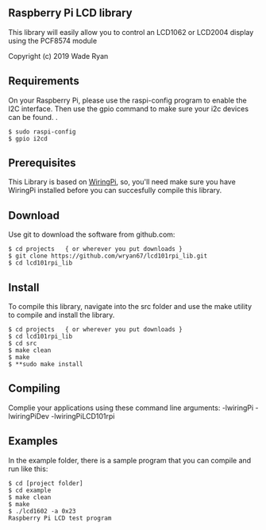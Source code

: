 Raspberry Pi LCD library
------------------------

This library will easily allow you to control an LCD1062 or LCD2004 display using the PCF8574 module

Copyright (c) 2019 Wade Ryan


## Requirements
On your Raspberry Pi, please use the raspi-config program to enable the I2C interface.
Then use the gpio command to make sure your i2c devices can be found.  .  

	$ sudo raspi-config
	$ gpio i2cd


## Prerequisites

This Library is based on [WiringPi](http://wiringpi.com/), so, you'll need make sure you 
have WiringPi installed before you can succesfully compile this library.  


## Download
Use git to download the software from github.com:

    $ cd projects   { or wherever you put downloads }
    $ git clone https://github.com/wryan67/lcd101rpi_lib.git
    $ cd lcd101rpi_lib


## Install

To compile this library, navigate into the src folder and use the make utility to compile 
and install the library.

    $ cd projects   { or wherever you put downloads }
    $ cd lcd101rpi_lib
    $ cd src
    $ make clean
    $ make 
    $ **sudo make install
    
    
## Compiling
Complie your applications using these command line arguments: -lwiringPi -lwiringPiDev -lwiringPiLCD101rpi


## Examples
In the example folder, there is a sample program that you can compile and run like this:

    $ cd [project folder]
    $ cd example
    $ make clean
    $ make
    $ ./lcd1602 -a 0x23
    Raspberry Pi LCD test program

